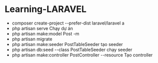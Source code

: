 # Learning-LARAVEL

- composer create-project --prefer-dist laravel/laravel a
- php artisan serve Chạy dự án
- php artisan make:model Post -m
- php artisan migrate
- php artisan make:seeder PostTableSeeder tạo seeder
- php artisan db:seed --class PostTableSeeder chạy seeder
- php artisan make:controller PostController --resource Tạo controller